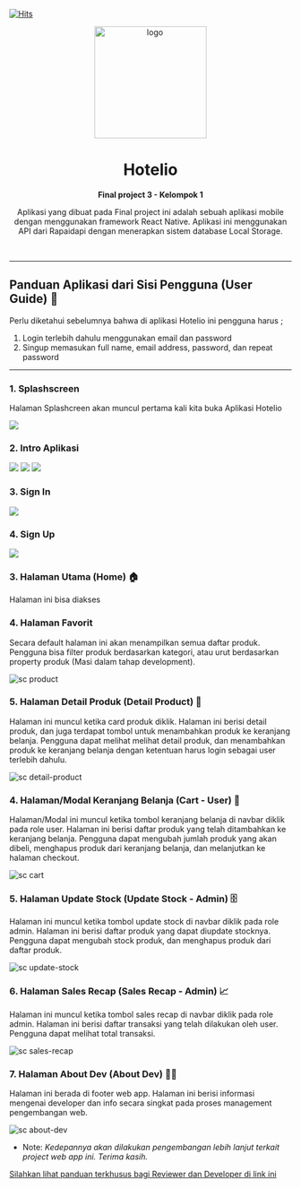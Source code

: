 [![Hits](https://hits.seeyoufarm.com/api/count/incr/badge.svg?url=https%3A%2F%2Fgithub.com%2FMhinHub%2Fsib_react_005_fp2&count_bg=%23050505&title_bg=%23555555&icon=&icon_color=%23B4B4B4&title=hits&edge_flat=true)](https://hits.seeyoufarm.com)

<div align="center">
<img src="public/icon-512x512.png" alt="logo" width="200" height="auto" />
  <h1>Hotelio</h1>
  <p><b>Final project 3 - Kelompok 1</b></p>
  <p>Aplikasi yang dibuat pada Final project ini adalah sebuah aplikasi mobile dengan menggunakan framework React Native. Aplikasi ini menggunakan API dari Rapaidapi dengan menerapkan sistem database  Local Storage.
</p>
</div>
<br/>

---

## Panduan Aplikasi dari Sisi Pengguna (User Guide) 📒

Perlu diketahui sebelumnya bahwa di aplikasi Hotelio ini pengguna harus ;
1. Login terlebih dahulu menggunakan email dan password
2. Singup memasukan full name, email address, password, dan repeat password

---

### 1. Splashscreen

Halaman Splashcreen akan muncul pertama kali kita buka Aplikasi Hotelio

![](./README-ASSET/page/splashcreen.png)

### 2. Intro Aplikasi
![](./README-ASSET/page/appintro1.png)
![](./README-ASSET/page/appintro2.png)
![](./README-ASSET/page/appintro3.png)

### 3. Sign In

![](./README-ASSET/page/signin.png)

### 4. Sign Up

![](./README-ASSET/page/signup.png)
### 3. Halaman Utama (Home) 🏠

Halaman ini bisa diakses


### 4. Halaman Favorit

Secara default halaman ini akan menampilkan semua daftar produk. Pengguna bisa filter produk berdasarkan kategori, atau urut berdasarkan property produk (Masi dalam tahap development).

![sc product](./README-ASSET/page/products.png)

### 5. Halaman Detail Produk (Detail Product) 📜

Halaman ini muncul ketika card produk diklik. Halaman ini berisi detail produk, dan juga terdapat tombol untuk menambahkan produk ke keranjang belanja. Pengguna dapat melihat melihat detail produk, dan menambahkan produk ke keranjang belanja dengan ketentuan harus login sebagai user terlebih dahulu.

![sc detail-product](./README-ASSET/page/detail-product.png)

### 4. Halaman/Modal Keranjang Belanja (Cart - User) 🛒

Halaman/Modal ini muncul ketika tombol keranjang belanja di navbar diklik pada role user. Halaman ini berisi daftar produk yang telah ditambahkan ke keranjang belanja. Pengguna dapat mengubah jumlah produk yang akan dibeli, menghapus produk dari keranjang belanja, dan melanjutkan ke halaman checkout.

![sc cart](./README-ASSET/modal/cart.png)

### 5. Halaman Update Stock (Update Stock - Admin) 🗄️

Halaman ini muncul ketika tombol update stock di navbar diklik pada role admin. Halaman ini berisi daftar produk yang dapat diupdate stocknya. Pengguna dapat mengubah stock produk, dan menghapus produk dari daftar produk.

![sc update-stock](./README-ASSET/page/update-stock.png)

### 6. Halaman Sales Recap (Sales Recap - Admin) 📈

Halaman ini muncul ketika tombol sales recap di navbar diklik pada role admin. Halaman ini berisi daftar transaksi yang telah dilakukan oleh user. Pengguna dapat melihat total transaksi.

![sc sales-recap](./README-ASSET/page/sales-recap.png)

### 7. Halaman About Dev (About Dev) 👨‍💻

Halaman ini berada di footer web app. Halaman ini berisi informasi mengenai developer dan info secara singkat pada proses management pengembangan web.

![sc about-dev](./README-ASSET/page/about-dev.png)

- Note: _Kedepannya akan dilakukan pengembangan lebih lanjut terkait project web app ini. Terima kasih._

[Silahkan lihat panduan terkhusus bagi Reviewer dan Developer di link ini](./docs)
